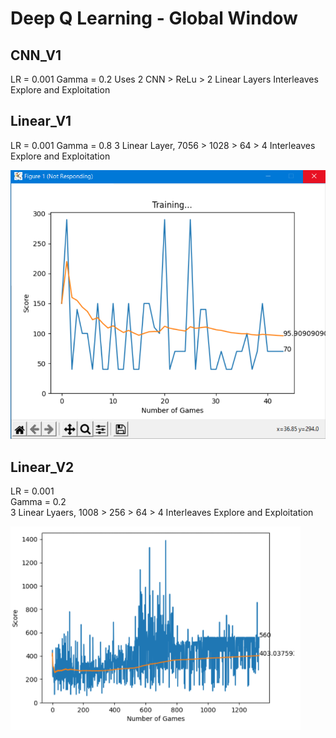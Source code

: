 
# Deep Q Learning - Global Window

## CNN_V1
LR = 0.001
Gamma = 0.2
Uses 2 CNN > ReLu > 2 Linear Layers
Interleaves Explore and Exploitation  

## Linear_V1  

LR = 0.001
Gamma = 0.8
3 Linear Layer, 7056 > 1028 > 64 > 4
Interleaves Explore and Exploitation  

![Linear_V1](./Linear_V1.PNG)

## Linear_V2  

LR = 0.001  
Gamma = 0.2  
3 Linear Lyaers, 1008 > 256 > 64 > 4
Interleaves Explore and Exploitation    

![Linear_V2](./Linear_V2.PNG)